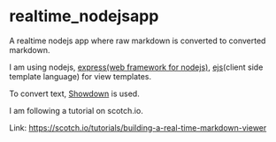 # realtime_nodejsapp
A realtime nodejs app where raw markdown is converted to converted markdown.

I am using nodejs, <a href="http://expressjs.com/">express(web framework for nodejs)</a>, <a href="http://www.embeddedjs.com/">ejs</a>(client side template language) for view templates.

To convert text, <a href="https://github.com/showdownjs/showdown">Showdown</a> is used.

I am following a tutorial on scotch.io.

Link: https://scotch.io/tutorials/building-a-real-time-markdown-viewer

